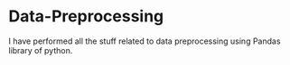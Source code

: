 # Data-Preprocessing
I have performed all the stuff related to data preprocessing using Pandas library of python.
